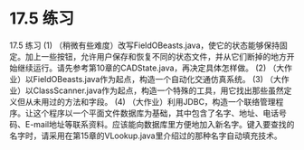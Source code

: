 # 17.5 练习


17.5 练习
(1) （稍微有些难度）改写FieldOBeasts.java，使它的状态能够保持固定。加上一些按钮，允许用户保存和恢复不同的状态文件，并从它们断掉的地方开始继续运行。请先参考第10章的CADState.java，再决定具体怎样做。
(2) （大作业）以FieldOBeasts.java作为起点，构造一个自动化交通仿真系统。
(3) （大作业）以ClassScanner.java作为起点，构造一个特殊的工具，用它找出那些虽然定义但从未用过的方法和字段。
(4) （大作业）利用JDBC，构造一个联络管理程序。让这个程序以一个平面文件数据库为基础，其中包含了名字、地址、电话号码、E-mail地址等联系资料。应该能向数据库里方便地加入新名字。键入要查找的名字时，请采用在第15章的VLookup.java里介绍过的那种名字自动填充技术。